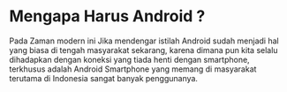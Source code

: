 # Mengapa Harus Android ?

Pada Zaman modern ini Jika mendengar istilah Android sudah menjadi hal yang biasa di tengah masyarakat sekarang, karena dimana pun kita selalu dihadapkan dengan koneksi yang tiada henti dengan smartphone, terkhusus adalah Android Smartphone yang memang di masyarakat terutama di Indonesia sangat banyak penggunanya. 





